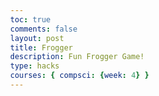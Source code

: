```yaml
---
toc: true
comments: false
layout: post
title: Frogger
description: Fun Frogger Game!
type: hacks
courses: { compsci: {week: 4} }
---
```

<!DOCTYPE html>
<html>
<head>
  <title>Basic Frogger HTML Game</title>
  <meta charset="UTF-8">
  <style>
  html, body {
    height: 100%;
    margin: 0;
  }

  body {
    background: black;
    display: flex;
    align-items: center;
    justify-content: center;
  }
  </style>
</head>
<body>
<canvas width="400" height="500" id="game"></canvas>
<script>
const canvas = document.getElementById('game');
const context = canvas.getContext('2d');

const grid = 48;
const gridGap = 10;

// a simple sprite prototype function
function Sprite(props) {
  // shortcut for assigning all object properties to the sprite
  Object.assign(this, props);
}
Sprite.prototype.render = function() {
  context.fillStyle = this.color;

  // draw a rectangle sprite
  if (this.shape === 'rect') {
    // by using a size less than the grid we can ensure there is a visual space
    // between each row
    context.fillRect(this.x, this.y + gridGap / 2, this.size, grid - gridGap);
  }
  // draw a circle sprite. since size is the diameter we need to divide by 2
  // to get the radius. also the x/y position needs to be centered instead of
  // the top-left corner of the sprite
  else {
    context.beginPath();
    context.arc(
      this.x + this.size / 2, this.y + this.size / 2,
      this.size / 2 - gridGap / 2, 0, 2 * Math.PI
    );
    context.fill();
  }
}

const frogger = new Sprite({
  x: grid * 6,
  y: grid * 13,
  color: 'greenyellow',
  size: grid,
  shape: 'circle'
});
const scoredFroggers = [];

// a pattern describes each obstacle in the row
const patterns = [
  // end bank is safe
  null,

  // log
  {
    spacing: [2],      // how many grid spaces between each obstacle
    color: '#c55843',  // color of the obstacle
    size: grid * 4,    // width (rect) / diameter (circle) of the obstacle
    shape: 'rect',     // shape of the obstacle (rect or circle)
    speed: 0.75        // how fast the obstacle moves and which direction
  },

  // turtle
  {
    spacing: [0,2,0,2,0,2,0,4],
    color: '#de0004',
    size: grid,
    shape: 'circle',
    speed: -1
  },

  // long log
  {
    spacing: [2],
    color: '#c55843',
    size: grid * 7,
    shape: 'rect',
    speed: 1.5
  },

  // log
  {
    spacing: [3],
    color: '#c55843',
    size: grid * 3,
    shape: 'rect',
    speed: 0.5
  },

  // turtle
  {
    spacing: [0,0,1],
    color: '#de0004',
    size: grid,
    shape: 'circle',
    speed: -1
  },

  // beach is safe
  null,

  // truck
  {
    spacing: [3,8],
    color: '#c2c4da',
    size: grid * 2,
    shape: 'rect',
    speed: -1
  },

  // fast car
  {
    spacing: [14],
    color: '#c2c4da',
    size: grid,
    shape: 'rect',
    speed: 0.75
  },

  // car
  {
    spacing: [3,3,7],
    color: '#de3cdd',
    size: grid,
    shape: 'rect',
    speed: -0.75
  },

  // bulldozer
  {
    spacing: [3,3,7],
    color: '#0bcb00',
    size: grid,
    shape: 'rect',
    speed: 0.5
  },

  // car
  {
    spacing: [4],
    color: '#e5e401',
    size: grid,
    shape: 'rect',
    speed: -0.5
  },

  // start zone is safe
  null
];

// rows holds all the sprites for that row
const rows = [];
for (let i = 0; i < patterns.length; i++) {
  rows[i] = [];

  let x = 0;
  let index = 0;
  const pattern = patterns[i];

  // skip empty patterns (safe zones)
  if (!pattern) {
    continue;
  }

  // allow there to be 1 extra pattern offscreen so the loop is seamless
  // (especially for the long log)
  let totalPatternWidth =
    pattern.spacing.reduce((acc, space) => acc + space, 0) * grid +
    pattern.spacing.length * pattern.size;
  let endX = 0;
  while (endX < canvas.width) {
    endX += totalPatternWidth;
  }
  endX += totalPatternWidth;

  // populate the row with sprites
  while (x < endX) {
    rows[i].push(new Sprite({
      x,
      y: grid * (i + 1),
      index,
      ...pattern
    }));

    // move the next sprite over according to the spacing
    const spacing = pattern.spacing;
    x += pattern.size + spacing[index] * grid;
    index = (index + 1) % spacing.length;
  }
}

// game loop
function loop() {
  requestAnimationFrame(loop);
  context.clearRect(0,0,canvas.width,canvas.height);

  // draw the game background
  // water
  context.fillStyle = '#000047';
  context.fillRect(0, grid, canvas.width, grid * 6);

  // end bank
  context.fillStyle = '#1ac300';
  context.fillRect(0, grid, canvas.width, 5);
  context.fillRect(0, grid, 5, grid);
  context.fillRect(canvas.width - 5, grid, 5, grid);
  for (let i = 0; i < 4; i++) {
    context.fillRect(grid + grid * 3 * i, grid, grid * 2, grid);
  }

  // beach
  context.fillStyle = '#8500da';
  context.fillRect(0, 7 * grid, canvas.width, grid);

  // start zone
  context.fillRect(0, canvas.height - grid * 2, canvas.width, grid);

  // update and draw obstacles
  for (let r = 0; r < rows.length; r++) {
    const row = rows[r];

    for (let i = 0; i < row.length; i++) {
      const sprite = row[i]
      sprite.x += sprite.speed;
      sprite.render();

      // loop sprite around the screen
      // sprite is moving to the left and goes offscreen
      if (sprite.speed < 0 && sprite.x < 0 - sprite.size) {

        // find the rightmost sprite
        let rightMostSprite = sprite;
        for (let j = 0; j < row.length; j++) {
          if (row[j].x > rightMostSprite.x) {
            rightMostSprite = row[j];
          }
        }

        // move the sprite to the next spot in the pattern so it continues
        const spacing = patterns[r].spacing;
        sprite.x =
          rightMostSprite.x + rightMostSprite.size +
          spacing[rightMostSprite.index] * grid;
        sprite.index = (rightMostSprite.index + 1) % spacing.length;
      }

      // sprite is moving to the right and goes offscreen
      if (sprite.speed > 0 && sprite.x > canvas.width) {

        // find the leftmost sprite
        let leftMostSprite = sprite;
        for (let j = 0; j < row.length; j++) {
          if (row[j].x < leftMostSprite.x) {
            leftMostSprite = row[j];
          }
        }

        // move the sprite to the next spot in the pattern so it continues
        const spacing = patterns[r].spacing;
        let index = leftMostSprite.index - 1;
        index = index >= 0 ? index : spacing.length - 1;
        sprite.x = leftMostSprite.x - spacing[index] * grid - sprite.size;
        sprite.index = index;
      }
    }
  }

  // draw frogger
  frogger.x += frogger.speed || 0;
  frogger.render();

  // draw scored froggers
  scoredFroggers.forEach(frog => frog.render());

  // check for collision with all sprites in the same row as frogger
  const froggerRow = frogger.y / grid - 1 | 0;
  let collision = false;
  for (let i = 0; i < rows[froggerRow].length; i++) {
    let sprite = rows[froggerRow][i];

    // axis-aligned bounding box (AABB) collision check
    // treat any circles as rectangles for the purposes of collision
    if (frogger.x < sprite.x + sprite.size - gridGap &&
        frogger.x + grid - gridGap > sprite.x &&
        frogger.y < sprite.y + grid &&
        frogger.y + grid > sprite.y) {
      collision = true;

      // reset frogger if got hit by car
      if (froggerRow > rows.length / 2) {
        frogger.x = grid * 6;
        frogger.y = grid * 13;
      }
      // move frogger along with obstacle
      else {
        frogger.speed = sprite.speed;
      }
    }
  }

  if (!collision) {
    // if fogger isn't colliding reset speed
    frogger.speed = 0;

    // frogger got to end bank (goal every 3 cols)
    const col = (frogger.x + grid / 2) / grid | 0;
    if (froggerRow === 0 && col % 3 === 0 &&
        // check to see if there isn't a scored frog already there
        !scoredFroggers.find(frog => frog.x === col * grid)) {
      scoredFroggers.push(new Sprite({
        ...frogger,
        x: col * grid,
        y: frogger.y + 5
      }));
    }

    // reset frogger if not on obstacle in river
    if (froggerRow < rows.length / 2 - 1) {
      frogger.x = grid * 6;
      frogger.y = grid * 13;
    }
  }
}

// listen to keyboard events to move frogger
document.addEventListener('keydown', function(e) {
  // left arrow key
  if (e.which === 37) {
    frogger.x -= grid;
  }
  // right arrow key
  else if (e.which === 39) {
    frogger.x += grid;
  }

  // up arrow key
  else if (e.which === 38) {
    frogger.y -= grid;
  }
  // down arrow key
  else if (e.which === 40) {
    frogger.y += grid;
  }

  // clamp frogger position to stay on screen
  frogger.x = Math.min( Math.max(0, frogger.x), canvas.width - grid);
  frogger.y = Math.min( Math.max(grid, frogger.y), canvas.height - grid * 2);
});

// start the game
requestAnimationFrame(loop);
</script>
</body>
</html>